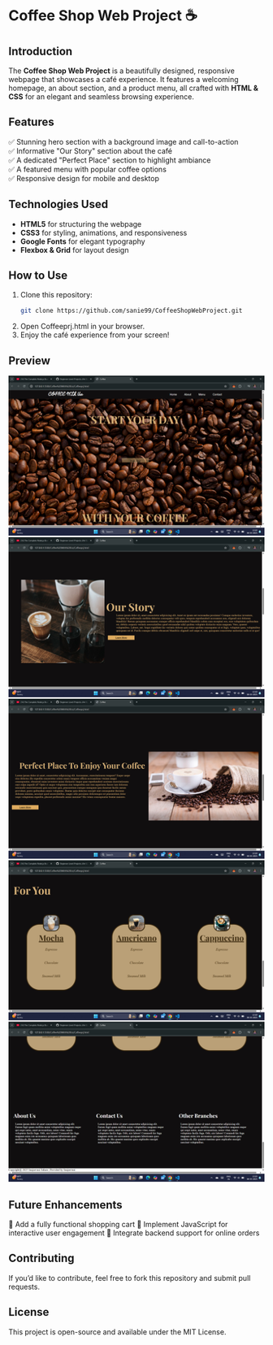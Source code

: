 # Coffee Shop Web Project ☕

## Introduction

The **Coffee Shop Web Project** is a beautifully designed, responsive webpage that showcases a café experience. It features a welcoming homepage, an about section, and a product menu, all crafted with **HTML & CSS** for an elegant and seamless browsing experience.

## Features

✅ Stunning hero section with a background image and call-to-action  
✅ Informative "Our Story" section about the café  
✅ A dedicated "Perfect Place" section to highlight ambiance  
✅ A featured menu with popular coffee options  
✅ Responsive design for mobile and desktop

## Technologies Used

- **HTML5** for structuring the webpage
- **CSS3** for styling, animations, and responsiveness
- **Google Fonts** for elegant typography
- **Flexbox & Grid** for layout design

## How to Use

1. Clone this repository:
   ```bash
   git clone https://github.com/sanie99/CoffeeShopWebProject.git
   ```
2. Open Coffeeprj.html in your browser.
3. Enjoy the café experience from your screen!

## Preview

![alt text](image.png)
![alt text](image-1.png)
![alt text](image-2.png)
![alt text](image-3.png)
![alt text](image-4.png)

## Future Enhancements

🔹 Add a fully functional shopping cart
🔹 Implement JavaScript for interactive user engagement
🔹 Integrate backend support for online orders

## Contributing

If you’d like to contribute, feel free to fork this repository and submit pull requests.

## License

This project is open-source and available under the MIT License.
